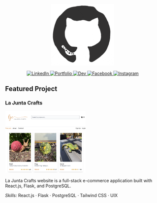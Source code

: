 <p align="center">
  <img src="./giphy.gif" alt="GitHub coding logo" height="200px">
</p>

<p align="center">
  <a href="https://www.linkedin.com/in/jessicavaughn619/" target="_blank">
    <img src="https://img.shields.io/badge/linkedin-%230077B5.svg?&style=for-the-badge&logo=linkedin&logoColor=white&color=071A2C" alt="LinkedIn"/>
  </a>
    <a href="https://jessicavaughn.dev/" target="_blank">
    <img src="https://img.shields.io/badge/portfolio-%2312100E.svg?&style=for-the-badge&logo=about.me&logoColor=white&color=071A2C" alt="Portfolio"/>
  </a>
  <a href="https://dev.to/jvaughn619" target="_blank">
    <img src="https://img.shields.io/badge/dev-%2312100E.svg?&style=for-the-badge&logo=dev.to&logoColor=white&color=071A2C" alt="Dev"/>
  </a>
  <a href="https://www.facebook.com/jessica.vaughn619/" target="_blank">
    <img src="https://img.shields.io/badge/facebook-%231877F2.svg?&style=for-the-badge&logo=facebook&logoColor=white&color=071A2C" alt="Facebook"/>
  </a>
  <a href="https://www.instagram.com/jessicavaughn619/" target="_blank">
    <img src="https://img.shields.io/badge/instagram-%23E4405F.svg?&style=for-the-badge&logo=instagram&logoColor=white&color=071A2C" alt="Instagram"/>
  </a>
</p>

<div>
  <h2>Featured Project</h2>
  <h3>La Junta Crafts</h3>
  <a href="https://lajuntacrafts.com/" title="La Junta Crafts" target="_blank"><img src="./lajuntacrafts.png" height="200px" alt="La Junta Crafts website" /></a>
  <p>La Junta Crafts website is a full-stack e-commerce application built with React.js, Flask, and PostgreSQL.</p>
  <p>
  <p><em>Skills:</em> React.js · Flask · PostgreSQL · Tailwind CSS · UIX</p>
</div>
